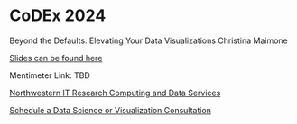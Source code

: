 # CoDEx 2024

Beyond the Defaults: Elevating Your Data Visualizations
Christina Maimone

[Slides can be found here](https://nuwildcat.sharepoint.com/:p:/s/NUIT-RCS/EZmeI_sK1t9Cty5903mH55oBlIPLF3ht8dJQTxnd9iZuyQ?e=5GfkKS)

Mentimeter Link: TBD



[Northwestern IT Research Computing and Data Services](https://www.it.northwestern.edu/departments/it-services-support/research/)

[Schedule a Data Science or Visualization Consultation](https://bit.ly/rcdsconsult)


